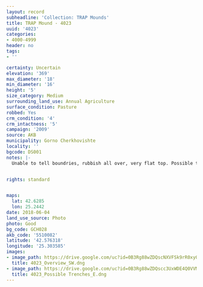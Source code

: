 ```yaml
---
layout: record
subheadline: 'Collection: TRAP Mounds'
title: TRAP Mound - 4023
uuid: '4023'
categories:
- 4000-4999
header: no
tags:
- ''

certainty: Uncertain
elevation: '369'
max_diameter: '18'
min_diameter: '16'
height: '5'
size_category: Medium
surrounding_land_use: Annual Agriculture
surface_condition: Pasture
robbed: Yes
crm_condition: '4'
crm_intactness: '5'
campaign: '2009'
source: AKB
municipality: Gorno Cherkhovishte
locality: ''
bgcode: DS001
notes: |-
  Unable to tell boundries, rubbish all over, very flat top. Possible trenches., maybe just rubbish holes which are surrounding the mound.


rights: standard


maps:
  lat: 42.6285
  lon: 25.2442
date: 2018-06-04
land_use_source: Photo
photo: Good
bg_code: GCH028
akb_code: '5510082'
latitude: '42.576318'
longitude: '25.303585'
images:
- image_path: https://drive.google.com/uc?id=0B3Rg88wZDQscNXVFSk9rR0xyOGs
  title: 4023_Overview_SW.dng
- image_path: https://drive.google.com/uc?id=0B3Rg88wZDQscc3UxWDE4Q0VVMWs
  title: 4023_Possible Trenches_E.dng
---
```


